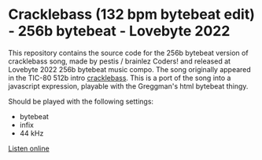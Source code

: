 # Cracklebass (132 bpm bytebeat edit) - 256b bytebeat - Lovebyte 2022

This repository contains the source code for the 256b bytebeat version
of cracklebass song, made by pestis / brainlez Coders! and released at
Lovebyte 2022 256b bytebeat music compo. The song originally appeared in
the TIC-80 512b intro
[cracklebass](https://github.com/vsariola/cracklebass). This is a port
of the song into a javascript expression, playable with the Greggman's
html bytebeat thingy.

Should be played with the following settings:
- bytebeat
- infix
- 44 kHz

[Listen online](https://greggman.com/downloads/examples/html5bytebeat/html5bytebeat.html#t=0&e=0&s=44100&bb=5d00000100fe0000000000000000141bc3a3e33e13a131d2d9a7cff3a392381601e7e49b08d501ba96adb959571d7a50e2a7bf0c771cb5068d804653b7eafeb5d3865ec90d0a677ebbb1cf80a454e24ed24061c06963637a15ef1940383527bbb8b0fac1cd820500163eebacf45a50945e21fcf83aea722c0c5201694132d586e8942d608daab4a73602c793025831a3bd8ed2d77c56a8b25b228a4a83189b1e988fcc4eb66999422d48a0fa3e29cc494be22b4fe9a5c52a441e676818e98a503b570106fda50ea1aa491184acab06ff5ceff16c7b7a1d34cc170fbb0e19771a60cceb680ea5e3a78f19b5bafe953640)
